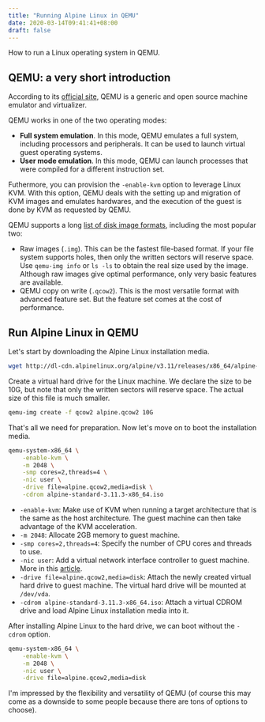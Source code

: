 ```yaml
---
title: "Running Alpine Linux in QEMU"
date: 2020-03-14T09:41:41+08:00
draft: false
---
```


How to run a Linux operating system in QEMU.

<!--more-->

## QEMU: a very short introduction

According to its [official site](https://www.qemu.org), QEMU is a generic and open source machine emulator and virtualizer.

QEMU works in one of the two operating modes:

* **Full system emulation**. In this mode, QEMU emulates a full system, including processors and peripherals. It can be used to launch virtual guest operating systems.
* **User mode emulation**. In this mode, QEMU can launch processes that were compiled for a different instruction set.

Futhermore, you can provision the `-enable-kvm` option to leverage Linux KVM. With this option, QEMU deals with the setting up and migration of KVM images and emulates hardwares, and the execution of the guest is done by KVM as requested by QEMU.

QEMU supports a long [list of disk image formats](https://access.redhat.com/documentation/en-us/red_hat_enterprise_linux/7/html/virtualization_deployment_and_administration_guide/sect-using_qemu_img-supported_qemu_img_formats), including the most popular two:

* Raw images (`.img`). This can be the fastest file-based format. If your file system supports holes, then only the written sectors will reserve space. Use `qemu-img info` or `ls -ls` to obtain the real size used by the image. Although raw images give optimal performance, only very basic features are available.
* QEMU copy on write (`.qcow2`). This is the most versatile format with advanced feature set. But the feature set comes at the cost of performance.

## Run Alpine Linux in QEMU

Let's start by downloading the Alpine Linux installation media.

```sh
wget http://dl-cdn.alpinelinux.org/alpine/v3.11/releases/x86_64/alpine-standard-3.11.3-x86_64.iso
```

Create a virtual hard drive for the Linux machine. We declare the size to be 10G, but note that only the written sectors will reserve space. The actual size of this file is much smaller.

```sh
qemu-img create -f qcow2 alpine.qcow2 10G
```

That's all we need for preparation. Now let's move on to boot the installation media.

```sh
qemu-system-x86_64 \
    -enable-kvm \
    -m 2048 \
    -smp cores=2,threads=4 \
    -nic user \
    -drive file=alpine.qcow2,media=disk \
    -cdrom alpine-standard-3.11.3-x86_64.iso
```

* `-enable-kvm`: Make use of KVM when running a target architecture that is the same as the host architecture. The guest machine can then take advantage of the KVM acceleration.
* `-m 2048`: Allocate 2GB memory to guest machine.
* `-smp cores=2,threads=4`: Specify the number of CPU cores and threads to use.
* `-nic user`: Add a virtual network interface controller to guest machine. More in this [article](https://www.qemu.org/2018/05/31/nic-parameter/).
* `-drive file=alpine.qcow2,media=disk`: Attach the newly created virtual hard drive to guest machine. The virtual hard drive will be mounted at `/dev/vda`.
* `-cdrom alpine-standard-3.11.3-x86_64.iso`: Attach a virtual CDROM drive and load Alpine Linux installation media into it.

After installing Alpine Linux to the hard drive, we can boot without the `-cdrom` option.

```sh
qemu-system-x86_64 \
    -enable-kvm \
    -m 2048 \
    -nic user \
    -drive file=alpine.qcow2,media=disk
```

I'm impressed by the flexibility and versatility of QEMU (of course this may come as a downside to some people because there are tons of options to choose).
